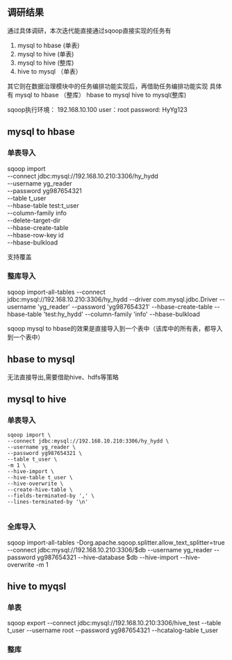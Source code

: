 
## 调研结果
通过具体调研，本次迭代能直接通过sqoop直接实现的任务有
1. mysql to hbase (单表)
2. mysql to hive (单表)
3. mysql to hive (整库)
4. hive to mysql （单表）

其它则在数据治理模块中的任务编排功能实现后，再借助任务编排功能实现
具体有
mysql to hbase （整库）
hbase to mysql 
hive to mysql(整库)


sqoop执行环境：
192.168.10.100 
user：root
password: HyYg123


## mysql to hbase


### 单表导入

sqoop import \
--connect jdbc:mysql://192.168.10.210:3306/hy_hydd \
--username yg_reader \
--password yg987654321 \
--table t_user \
--hbase-table  test:t_user \
--column-family info \
--delete-target-dir \
--hbase-create-table \
--hbase-row-key id \
--hbase-bulkload

支持覆盖

### 整库导入

sqoop import-all-tables --connect jdbc:mysql://192.168.10.210:3306/hy_hydd --driver com.mysql.jdbc.Driver --username 'yg_reader' --password 'yg987654321' --hbase-create-table --hbase-table 'test:hy_hydd' --column-family 'info' --hbase-bulkload

sqoop mysql to hbase的效果是直接导入到一个表中（该库中的所有表，都导入到一个表中）


## hbase to mysql 

无法直接导出,需要借助hive、hdfs等策略


## mysql to hive 


### 单表导入

```
sqoop import \
--connect jdbc:mysql://192.168.10.210:3306/hy_hydd \
--username yg_reader \
--password yg987654321 \
--table t_user \
-m 1 \
--hive-import \
--hive-table t_user \
--hive-overwrite \
--create-hive-table \
--fields-terminated-by ',' \
--lines-terminated-by '\n'


```



### 全库导入

sqoop  import-all-tables -Dorg.apache.sqoop.splitter.allow_text_splitter=true    --connect jdbc:mysql://192.168.10.210:3306/$db --username yg_reader --password yg987654321 --hive-database   $db   --hive-import --hive-overwrite  -m 1


## hive to myqsl 

### 单表

sqoop export --connect jdbc:mysql://192.168.10.210:3306/hive_test --table t_user --username root --password yg987654321 --hcatalog-table t_user 

### 整库

